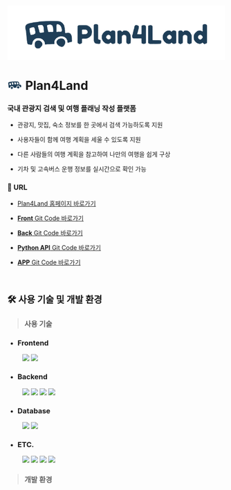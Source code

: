 <p align=center>
    <img src="../img/plan4land.png"  />
</p>

# <img src="../img/plan4landlogo.png" style="width: 35px; "/> Plan4Land

<h3 style="border-bottom: none;"> 국내 관광지 검색 및 여행 플래닝 작성 플랫폼</h3>

- 관광지, 맛집, 숙소 정보를 한 곳에서 검색 가능하도록 지원

- 사용자들이 함께 여행 계획을 세울 수 있도록 지원  

- 다른 사람들의 여행 계획을 참고하여 나만의 여행을 쉽게 구상  

- 기차 및 고속버스 운행 정보를 실시간으로 확인 가능


<h3 style="border-bottom: none;">🔗 URL</h3>

- [Plan4Land 홈페이지 바로가기](https://plan4land.store)

- [**Front** Git Code 바로가기](https://github.com/Plan4Land/P4L_Front)

- [**Back** Git Code 바로가기](https://github.com/Plan4Land/P4L_Back)

- [**Python API** Git Code 바로가기](https://github.com/Plan4Land/P4L_API)

- [**APP** Git Code 바로가기](https://github.com/Plan4Land/P4L_App)

<br/>

<!-- ## 목차

[사용 기술 및 개발 환경](#사용-기술-및-개발-환경)

<br/> -->

## 🛠️ 사용 기술 및 개발 환경

><h3 style="border-bottom: none;">사용 기술</h3>

- <h3 style="border-bottom: none;">Frontend</h3>

<img src="https://img.shields.io/badge/React-61DAFB?style=for-the-badge&logo=React&logoColor=white"  style="margin-left: 35px;"> <img src="https://img.shields.io/badge/JavaScript-F7DF1E?style=for-the-badge&logo=JavaScript&logoColor=white">

- <h3 style="border-bottom: none;">Backend</h3>

<img src="https://img.shields.io/badge/springboot-6DB33F?style=for-the-badge&logo=springboot&logoColor=white"  style="margin-left: 35px;"> <img src="https://img.shields.io/badge/java-007396?style=for-the-badge&logo=OpenJDK&logoColor=white"> <img src="https://img.shields.io/badge/JPA-59666C?style=for-the-badge&logo=Hibernate&logoColor=white"> <img src="https://img.shields.io/badge/JWT-000000?style=for-the-badge&logo=JSONWebTokens&logoColor=white">

- <h3 style="border-bottom: none;">Database</h3>

<img src="https://img.shields.io/badge/MySQL-4479A1?style=for-the-badge&logo=MySQL&logoColor=white"  style="margin-left: 35px;"> <img src="https://img.shields.io/badge/Firebase-FFCA28?style=for-the-badge&logo=Firebase&logoColor=white">

- <h3 style="border-bottom: none;">ETC.</h3>

<img src="https://img.shields.io/badge/AWS-232F3E?style=for-the-badge&logo=AmazonAWS&logoColor=white"  style="margin-left: 35px;"> <img src="https://img.shields.io/badge/GitHub-181717?style=for-the-badge&logo=GitHub&logoColor=white"> <img src="https://img.shields.io/badge/Notion-000000?style=for-the-badge&logo=Notion&logoColor=white"> <img src="https://img.shields.io/badge/Figma-F24E1E?style=for-the-badge&logo=Figma&logoColor=white">  

><h3 style="border-bottom: none;">개발 환경</h3>

